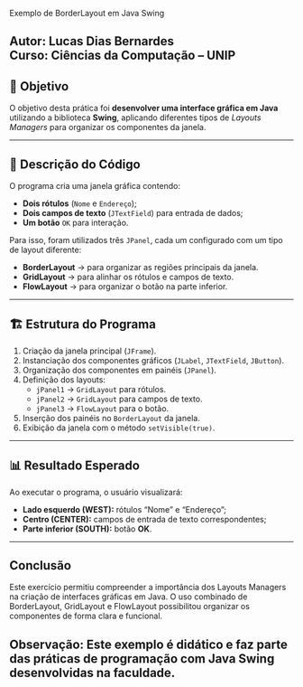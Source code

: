 Exemplo de BorderLayout em Java Swing  

 **Autor:** Lucas Dias Bernardes  
 **Curso:** Ciências da Computação – UNIP  
---

## 🎯 Objetivo  

O objetivo desta prática foi **desenvolver uma interface gráfica em Java** utilizando a biblioteca **Swing**, aplicando diferentes tipos de *Layouts Managers* para organizar os componentes da janela.  

---

## 📝 Descrição do Código  

O programa cria uma janela gráfica contendo:  

- **Dois rótulos** (`Nome` e `Endereço`);  
- **Dois campos de texto** (`JTextField`) para entrada de dados;  
- **Um botão** `OK` para interação.  

Para isso, foram utilizados três `JPanel`, cada um configurado com um tipo de layout diferente:  

- **BorderLayout** → para organizar as regiões principais da janela.  
- **GridLayout** → para alinhar os rótulos e campos de texto.  
- **FlowLayout** → para organizar o botão na parte inferior.  

---

## 🏗️ Estrutura do Programa  

1. Criação da janela principal (`JFrame`).  
2. Instanciação dos componentes gráficos (`JLabel`, `JTextField`, `JButton`).  
3. Organização dos componentes em painéis (`JPanel`).  
4. Definição dos layouts:  
   - `jPanel1` → `GridLayout` para rótulos.  
   - `jPanel2` → `GridLayout` para campos de texto.  
   - `jPanel3` → `FlowLayout` para o botão.  
5. Inserção dos painéis no `BorderLayout` da janela.  
6. Exibição da janela com o método `setVisible(true)`.  

---

## 📊 Resultado Esperado  

Ao executar o programa, o usuário visualizará:  

- **Lado esquerdo (WEST):** rótulos “Nome” e “Endereço”;  
- **Centro (CENTER):** campos de entrada de texto correspondentes;  
- **Parte inferior (SOUTH):** botão **OK**.  

---

## Conclusão

Este exercício permitiu compreender a importância dos Layouts Managers na criação de interfaces gráficas em Java.
O uso combinado de BorderLayout, GridLayout e FlowLayout possibilitou organizar os componentes de forma clara e funcional.

## Observação: Este exemplo é didático e faz parte das práticas de programação com Java Swing desenvolvidas na faculdade.

